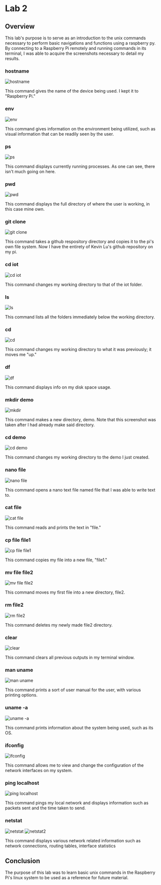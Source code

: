 # Lab 2
## Overview
This lab's purpose is to serve as an introduction to the unix commands necessary to perform basic navigations and functions using a raspberry py.
By connecting to a Raspberry Pi remotely and running commands in its terminal, I was able to acquire the screenshots necessary to detail my results.

### hostname
![hostname](https://github.com/VictorAfonso1208/CPE-322/blob/main/Labs/Lab2/Lab2Images/hostname.png)

This command gives the name of the device being used. I kept it to "Raspberry Pi."

### env
![env](https://github.com/VictorAfonso1208/CPE-322/blob/main/Labs/Lab2/Lab2Images/env.png)

This command gives information on the environment being utilized, such as visual information that can be readily seen by the user.

### ps
![ps](https://github.com/VictorAfonso1208/CPE-322/blob/main/Labs/Lab2/Lab2Images/ps.png)

This command displays currently running processes. As one can see, there isn't much going on here.

### pwd
![pwd](https://github.com/VictorAfonso1208/CPE-322/blob/main/Labs/Lab2/Lab2Images/pwd.png)

This command displays the full directory of where the user is working, in this case mine own.

### git clone
![git clone](https://github.com/VictorAfonso1208/CPE-322/blob/main/Labs/Lab2/Lab2Images/clone.png)

This command takes a github respository directory and copies it to the pi's own file system. Now I have the entirety of Kevin Lu's github repository on my pi.

### cd iot
![cd iot](https://github.com/VictorAfonso1208/CPE-322/blob/main/Labs/Lab2/Lab2Images/cd%20iot.png)

This command changes my working directory to that of the iot folder.

### ls
![ls](https://github.com/VictorAfonso1208/CPE-322/blob/main/Labs/Lab2/Lab2Images/ls.png)

This command lists all the folders immediately below the working directory.

### cd
![cd](https://github.com/VictorAfonso1208/CPE-322/blob/main/Labs/Lab2/Lab2Images/cd.png)

This command changes my working directory to what it was previously; it moves me "up."

### df
![df](https://github.com/VictorAfonso1208/CPE-322/blob/main/Labs/Lab2/Lab2Images/df.png)

This command displays info on my disk space usage.

### mkdir demo
![mkdir](https://github.com/VictorAfonso1208/CPE-322/blob/main/Labs/Lab2/Lab2Images/cd.png)

This command makes a new directory, demo. Note that this screenshot was taken after I had already make said directory.

### cd demo
![cd demo](https://github.com/VictorAfonso1208/CPE-322/blob/main/Labs/Lab2/Lab2Images/cd%20demo.png)

This command changes my working directory to the demo I just created.

### nano file
![nano file](https://github.com/VictorAfonso1208/CPE-322/blob/main/Labs/Lab2/Lab2Images/nano%20file.png)

This command opens a nano text file named file that I was able to write text to.

### cat file
![cat file](https://github.com/VictorAfonso1208/CPE-322/blob/main/Labs/Lab2/Lab2Images/cat%20file.png)

This command reads and prints the text in "file."

### cp file file1
![cp file file1](https://github.com/VictorAfonso1208/CPE-322/blob/main/Labs/Lab2/Lab2Images/cp%20file.png)

This command copies my file into a new file, "file1."

### mv file file2
![mv file file2](https://github.com/VictorAfonso1208/CPE-322/blob/main/Labs/Lab2/Lab2Images/mv%20file.png)

This command moves my first file into a new directory, file2.

### rm file2
![rm file2](https://github.com/VictorAfonso1208/CPE-322/blob/main/Labs/Lab2/Lab2Images/rm%20file.png)

This command deletes my newly made file2 directory.

### clear
![clear](https://github.com/VictorAfonso1208/CPE-322/blob/main/Labs/Lab2/Lab2Images/clear.png)

This command clears all previous outputs in my terminal window.

### man uname
![man uname](https://github.com/VictorAfonso1208/CPE-322/blob/main/Labs/Lab2/Lab2Images/man%20uname.png)

This command prints a sort of user manual for the user, with various printing options.

### uname -a
![uname -a](https://github.com/VictorAfonso1208/CPE-322/blob/main/Labs/Lab2/Lab2Images/uname%20-a.png)

This command prints information about the system being used, such as its OS.

### ifconfig
![ifconfig](https://github.com/VictorAfonso1208/CPE-322/blob/main/Labs/Lab2/Lab2Images/ifconfig.png)

This command allows me to view and change the configuration of the network interfaces on my system.

### ping localhost
![ping localhost](https://github.com/VictorAfonso1208/CPE-322/blob/main/Labs/Lab2/Lab2Images/ping%20localhost.png)

This command pings my local network and displays information such as packets sent and the time taken to send.

### netstat
![netstat](https://github.com/VictorAfonso1208/CPE-322/blob/main/Labs/Lab2/Lab2Images/netstat1.png)
![netstat2](https://github.com/VictorAfonso1208/CPE-322/blob/main/Labs/Lab2/Lab2Images/netstat2.png)

This command displays various network related information such as network connections, routing tables, interface statistics

## Conclusion
The purpose of this lab was to learn basic unix commands in the Raspberry Pi's linux system to be used as a reference for future material.
